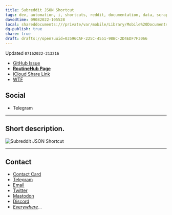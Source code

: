 ```yaml
---
title: Subreddit JSON Shortcut
tags: dev, automation, i, shortcuts, reddit, documentation, data, scrape
davodtime: 09082022-105528
local: shareddocuments:///private/var/mobile/Library/Mobile%20Documents/iCloud~md~obsidian/Documents/OBSHIDDIAN/drafts/03596CAF-225C-4551-98BC-2D4EDF7F3066.md
dg-publish: true
share: true
draft: drafts://open?uuid=03596CAF-225C-4551-98BC-2D4EDF7F3066
---
```

Updated `07162022-213216`

- [GitHub Issue](https://github.com/extratone/i/issues/)
- [**RoutineHub Page**](https://routinehub.co/shortcut/)
- [iCloud Share Link]()
- [WTF](https://davidblue.wtf/drafts/03596CAF-225C-4551-98BC-2D4EDF7F3066.html)

## Social

- Telegram

---

## Short description.

![Subreddit JSON Shortcut](https://i.snap.as/7ECF0xAT.png)

---

## Contact

- [Contact Card](https://davidblue.wtf/db.vcf)
- [Telegram](https://t.me/extratone)
- [Email](mailto:davidblue@extratone.com) 
- [Twitter](https://twitter.com/NeoYokel)
- [Mastodon](https://mastodon.social/@DavidBlue)
- [Discord](https://discord.gg/0b9KQUKP858b0iZF)
- [*Everywhere*](https://raindrop.io/davidblue/social-directory-21059174)...